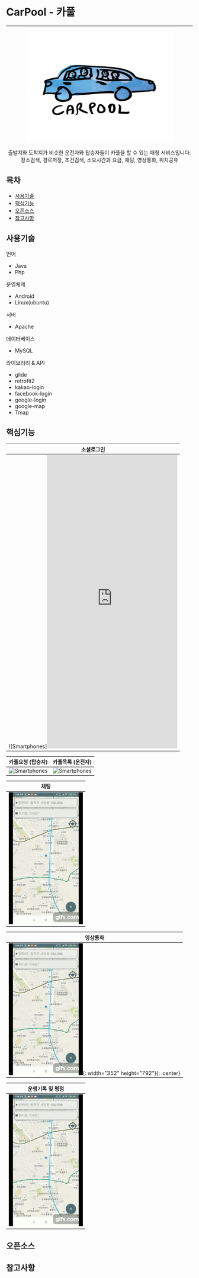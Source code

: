 # CarPool - 카풀
* * *
<p align="center">
    <img src="https://raw.githubusercontent.com/kkyu92/CarPool/master/app/src/main/res/drawable/carpool.png" alt="liveAuction logo" width="400" height="300"></p>
<div style="text-align: center">출발지와 도착지가 비슷한 운전자와 탑승자들이 카풀을 할 수 있는 매칭 서비스입니다.</div>

<center>장소검색, 경로저장, 조건검색, 소요시간과 요금, 채팅, 영상통화, 위치공유</center>


## 목차

- [사용기술](#사용기술)
- [핵심기능](#핵심기능)
- [오픈소스](#오픈소스)
- [참고사항](#참고사항)


## 사용기술

언어
- Java
- Php

운영체제
- Android
- Linux(ubuntu)

서버
- Apache

데이터베이스
- MySQL

라이브러리 & API
- glide
- retrofit2
- kakao-login
- facebook-login
- google-login
- google-map
- Tmap


## 핵심기능

 소셜로그인          |  
:-------------------------:|
![Smartphones]<iframe src = "https://raw.githubusercontent.com/kkyu92/CarPool/master/app/src/main/res/gif/requestmini.gif" width="352" height="792" frameBorder="0" class="giphy-embed" allowFullScreen></iframe>  |

카풀요청 (탑승자)          |  카풀목록 (운전자)
:-------------------------:|:-------------------------: 
![Smartphones](https://raw.githubusercontent.com/kkyu92/CarPool/master/app/src/main/res/gif/request.gif)  |  ![Smartphones](https://raw.githubusercontent.com/kkyu92/CarPool/master/app/src/main/res/gif/request.gif)

 채팅          |  
:-------------------------:|
![Smartphones](https://raw.githubusercontent.com/kkyu92/CarPool/master/app/src/main/res/gif/requestmini.gif)  |

 영상통화          |  
:-------------------------:|
![Smartphones](https://raw.githubusercontent.com/kkyu92/CarPool/master/app/src/main/res/gif/requestmini.gif){: width="352" height="792"}{: .center}  |

 운행기록 및 평점          |  
:-------------------------:|
![Smartphones](https://raw.githubusercontent.com/kkyu92/CarPool/master/app/src/main/res/gif/requestmini.gif)  |


## 오픈소스

 
## 참고사항
